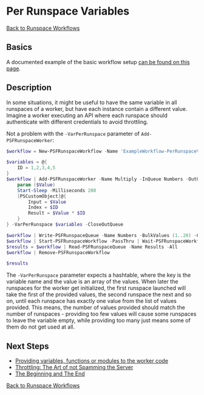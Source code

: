 ﻿# Per Runspace Variables

[Back to Runspace Workflows](../runspace-workflows.html)

## Basics

A documented example of the basic workflow setup [can be found on this page](examples-simple.html).

## Description

In some situations, it might be useful to have the same variable in all runspaces of a worker, but have each instance contain a different value.
Imagine a worker executing an API where each runspace should authenticate with different credentials to avoid throttling.

Not a problem with the `-VarPerRunspace` parameter of `Add-PSFRunspaceWorker`:

```powershell
$workflow = New-PSFRunspaceWorkflow -Name 'ExampleWorkflow-PerRunspaceVars'

$variables = @{
    ID = 1,2,3,4,5
}
$workflow | Add-PSFRunspaceWorker -Name Multiply -InQueue Numbers -OutQueue Results -Count 5 -ScriptBlock {
    param ($Value)
    Start-Sleep -Milliseconds 200
    [PSCustomObject]@{
        Input = $Value
        Index = $ID
        Result = $Value * $ID
    }
} -VarPerRunspace $variables -CloseOutQueue

$workflow | Write-PSFRunspaceQueue -Name Numbers -BulkValues (1..20) -Close
$workflow | Start-PSFRunspaceWorkflow -PassThru | Wait-PSFRunspaceWorkflow -WorkerName Multiply -Closed -PassThru | Stop-PSFRunspaceWorkflow
$results = $workflow | Read-PSFRunspaceQueue -Name Results -All
$workflow | Remove-PSFRunspaceWorkflow

$results
```

The `-VarPerRunspace` parameter expects a hashtable, where the key is the variable name and the value is an array of the values.
When later the runspaces for the worker get initialized, the first runspace launched will take the first of the provided values, the second runspace the next and so on, until each runspace has exactly one value from the list of values provided.
This means, the number of values provided should match the number of runspaces - providing too few values will cause some runspaces to leave the variable empty, while providing too many just means some of them do not get used at all.

## Next Steps

+ [Providing variables, functions or modules to the worker code](examples-resources.html)
+ [Throttling: The Art of not Spamming the Server](examples-throttling.html)
+ [The Beginning and The End](examples-begin-end.html)

[Back to Runspace Workflows](../runspace-workflows.html)